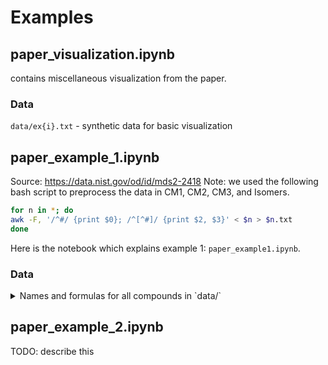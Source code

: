 # Examples

## paper_visualization.ipynb

contains miscellaneous visualization from the paper.

### Data

`data/ex{i}.txt` - synthetic data for basic visualization

## paper_example_1.ipynb

Source: https://data.nist.gov/od/id/mds2-2418
Note: we used the following bash script to preprocess the data in CM1, CM2, CM3, and Isomers.

```bash
for n in *; do
awk -F, '/^#/ {print $0}; /^[^#]/ {print $2, $3}' < $n > $n.txt
done
```

Here is the notebook which explains example 1: `paper_example1.ipynb`.

### Data

<details>
<summary>
Names and formulas for all compounds in `data/`
</summary>
<code>
CM1,01,Acetyl norfentanyl,C13H18N2O,
CM1,02,Remifentanil,C20H28N2O5,
CM1,03,Acrylfentanyl,C22H26N2O,
CM1,04,p-Fluorobutyryl Fentanyl,C23H29FN2O,
CM1,05,Cyclopentyl Fentanyl,C25H32N2O,
CM1,06,3-Furanyl fentanyl,C24H26N2O2,
CM1,07,4-ANPP,C19H24N2,
CM1,08,U-49900,C18H26Cl2N2O,
CM1,09,Acetyl fentanyl,C21H26N2O,
CM1,10,4'-methyl Acetyl Fentanyl,C22H28N2O,
CM1,11,Carfentanil,C24H30N2O3,
CM1,12,p-Methoxyfentanyl,C23H30N2O2,
CM1,13,U-47700,C16H22Cl2N2O,
CM1,14,FIBF,C23H29FN2O,
CM1,15,p-Fluorofentanyl,C22H27FN2O,
CM1,16,Crotonyl Fentanyl,C23H28N2O,
CM1,17,Tetrahydrofuran Fentanyl ,C24H30N2O2,
CM1,18,U-48800,C17H24Cl2N2O,
CM1,19,trans-3-methyl Fentanyl,C23H30N2O,
CM1,20,Butyryl Fentanyl,C23H30N2O,
CM1,21,Valeryl Fentanyl,C24H32N2O,
CM1,22,_-Hydroxythiofentanyl,C20H26N2O2S,
CM1,23,Benzyl Fentanyl,C21H26N2O,
CM1,24,cis-3-methyl Fentanyl,C23N30N2O,
CM1,25,Cyclopropyl Fentanyl,C23H28N2O,
CM1,26,Methoxyacetyl Fentanyl,C22H28N2O2,
CM1,27,2-Furanyl fentanyl  ,C24H26N2O2,
CM1,28,Fentanyl,C22H28N2O,
CM2,01,N-Ethylbuphedrone,C12H17NO,
CM2,02,3-Ethylmethcathinone,C12H17NO,
CM2,03,4-Chloroethcathinone,C11H14ClNO,
CM2,04,"3,4-Methylenedioxy-N-isopropylcathinone",C13H17NO3,
CM2,05,Pentylone,C13H17NO3,
CM2,06,N-Butyl Pentylone,C16H23NO3,
CM2,07,3-Fluoromethcathinone,C10H12FN,
CM2,08,2-Ethylmethcathinone,C12H17NO,
CM2,09,"2,3-Dimethylmethcathinone",C12H17NO,
CM2,10,3-Chloroethcathinone,C11H14ClNO,
CM2,11,"2,3-Ethylone isomer",C12H15NO3,
CM2,12,"2,3-Pentylone",C13H17NO3,
CM2,13,"N,N-Dimethylpentylone",C14H19NO3,
CM2,14,2-Methyl-4'-(methylthio)-2-Morpholinopropiophenone,C15H21NO2S,
CM2,15,"2-Chloro-N,N-dimethylcathinone",C11H14ClNO,
CM2,16,"3,4-Methylenedioxyamphetamine",C10H13NO2,
CM2,17,4-Methylbuphedrone,C12H17NO,
CM2,18,4-Chlorobuphedrone,C11H14ClNO,
CM2,19,Methylone,C11H13NO3,
CM2,20,"3',4'-Methylenedioxy-N-tert-butylcathinone",C14H19NO3,
CM2,21,N-Ethylpentylone,C14H19NO3,
CM2,22,Naphyrone,C19H23NO,
CM2,23,Cathinone,C9H11NO,
CM2,24,Pentedrone,C12H17NO,
CM2,25,2-Chloroethcathinone,C11H14ClNO,
CM2,26,"3,4-Dimethylmethcathinone",C12H17NO,
CM2,27,MMDMA,C12H17NO3,
CM2,28,"3,4-Methylenedioxy-alpha-methylamino-isovalerapheronone",C13H17NO3,
CM2,29,MPHP,C17H25NO,
CM2,30,Flephedrone,C10H12FNO,
CM2,31,"4-Methyl-N,N-dimethylcathinone",C12H17NO,
CM2,32,"3-Chloro-N,N-dimethylcathinone",C11H14ClNO,
CM2,33,MePPP,C14H19NO,
CM2,34,"N,N-diethylpentylone",C16H23NO3,
CM2,35,p-Methoxyamphetamine,C10H15NO,
CM2,36,3-Methylbuphedrone,C12H17NO,
CM2,37,"3,4-Methylenedioxymethamphetamine",C22H15NO2,
CM2,38,Methedrone,C11H15NO2,
CM2,39,Ethylone,C12H15NO3,
CM2,40,Benzphetamine,C17H21N,
CM2,41,N-sec-butyl Pentylone,C16H23NO3,
CM2,43,"2,4-Dimethylmethcathinone",C12H17NO,
CM2,44,"4-Chloro-N,N-dimethylcathinone",C11H14ClNO,
CM2,45,N-Ethyl Hexedrone,C14H21NO,
CM2,46,_-PVP,C15H21NO,
CM2,47,_-Pyrrolidinohexanophenone,C16H23NO,
CM2,48,N-isobuytl Pentylone,C16H23NO3,
CM2,49,4-Methylmethcathinone,C11H15NO,
CM2,50,4-Chloromethcathinone,C10H12ClNO,
CM2,51,4-Ethylmethcathinone,C12H17NO,
CM2,52,4-Methyl-_-ethylaminopentiophenone,C14H21NO,
CM2,53,Butylone,C12H15NO3,
CM2,54,"3,4-Methylenedioxy-N-propylcathinone",C13H17NO3,
CM2,55,N-propyl Hexylone,C16H23NO3,
CM2,56,_-PBP,C15H21NO,
CM2,57,Dibutylone,C13H17NO3,
CM2,58,Eutylone,C13H17NO3,
CM2,59,3-Methylethecathinone,C12H17NO,
CM3,01,_-8-Tetrahydrocannabinol,C21H30O2,
CM3,02,UR-144,C21H29NO,
CM3,03,5-Fluoro-AMB,C19H26FN3O3,
CM3,04,JWH-302,C22H25NO2,
CM3,05,JWH-073,C23H21NO,
CM3,06,5-Fluoro-AKB48,C20H30FN3O,
CM3,07,5-Fluoro ADBICA,C20H28FN3O2,
CM3,08,MAM2201,C25H24FNO,
CM3,09,2-Fluoro-ADB,C20H28FN3O3,
CM3,10,PX2,C22H25FN4O2,
CM3,11,EMB-FUBINACA,C22H24FN3O3,
CM3,12,MMB2201,C20H27FN2O3,
CM3,13,AB-CHMINACA,C20H28N4O2,
CM3,14,AB-FUBINACA isomer 1,C20H21FN4O2,
CM3,15,THJ,C22H22N4O,
CM3,16,NM2201,C24H22FNO2,
CM3,17,_-9-Tetrahydrocannabinol,C21H30O2,
CM3,18,3-Fluoro-ADB,C20H28FN3O3,
CM3,19,ADB-PINACA,C19H28N4O2,
CM3,20,JWH-203,C21H22ClNO,
CM3,21,5-Fluoro-MDMB-PICA,C21H29FN2O3,
CM3,22,THJ2201,C23H21FN2O,
CM3,23,AB-7-FUBAICA,C20H21FN4O2,
CM3,24,JWH-210,C26H27NO,
CM3,25,Cannabinol,C21H26O2,
CM3,26,XLR11,C21H28FNO,
CM3,27,MMB-FUBINACA,C21H22FN3O3,
CM3,28,JWH-250,C22H25NO2,
CM3,29,JWH-201,C22H25NO2,
CM3,30,MDMB-CHMICA,C23H32N2O3,
CM3,31,4-Cyano-CUMYL-BUTINACA,C22H24N4O,
CM3,32,"CP 47,497",C21H34O2,
CM3,33,4-Fluoro-ADB,C20H28FN3O3,
CM3,34,FUB-AMB,C21H22FN3O3,
CM3,35,AKB48,C23H31N3O,
CM3,36,AM2201 benzimidazole analog,C23H21FN2O,
CM3,37,AB-FUBINACA isomer 2,C20H21FN4O2,
CM3,38,JWH-122 N-(4-pentenyl) analog,C25H25NO,
CM3,39,5-Chloro-AKB48,C20H30ClN3O,
CM3,40,"CP 47,497-C8-homolog",C21H34O2,
CM3,41,AB-PINACA,C18H26N4O2,
CM3,42,AB-FUBINACA 2'-indazole isomer,C20H21FN4O2,
CM3,43,ADB-CHMINACA,C21H30N4O2,
CM3,44,AB-FUBINACA,C20H21FN4O2,
CM3,45,JWH-122,C25H25NO,
CM3,46,JWH-081,C25H25NO2,
CM3,47,APP-CHMINACA,C24H28N4O2,
CM3,48,FDU-PB-22,C26H18FNO2,
CM3,49,JWH-018,C24H23NO,
Isomers,01,3-Fluoromethamphetamine,C10H14FNO3,
Isomers,05,2-Fluoromethamphetamine,C10H14FN,
Isomers,06,Cannabichromene,C21H30O2,
Isomers,09,Phentermine,C10H15N,
Isomers,10,delta-8-THC,C21H30O2,
Isomers,12,LSD,C20H25N3O,
Isomers,13,Methamphetamine,C10H15N,
Isomers,14,delta-9-THC,C21H30O2,
Isomers,15,o-FBF,C23H29FN2O,
</code>
</details>

## paper_example_2.ipynb

TODO: describe this
